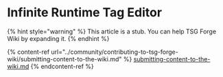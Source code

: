 # Infinite Runtime Tag Editor

{% hint style="warning" %}
This article is a stub. You can help TSG Forge Wiki by expanding it.
{% endhint %}

{% content-ref url="../community/contributing-to-tsg-forge-wiki/submitting-content-to-the-wiki.md" %}
[submitting-content-to-the-wiki.md](../community/contributing-to-tsg-forge-wiki/submitting-content-to-the-wiki.md)
{% endcontent-ref %}

